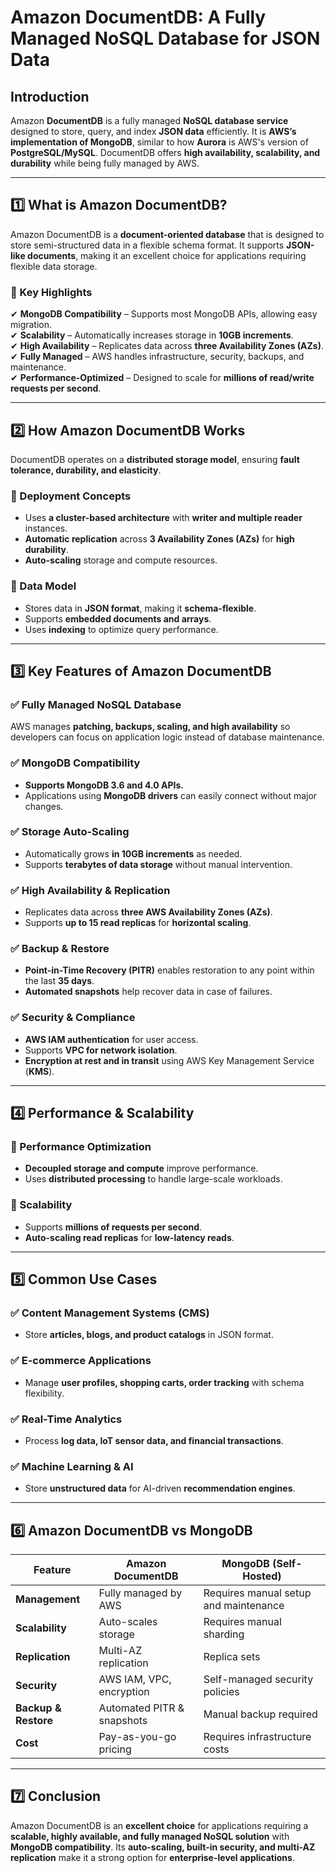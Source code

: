 # **Amazon DocumentDB: A Fully Managed NoSQL Database for JSON Data**

## **Introduction**
Amazon **DocumentDB** is a fully managed **NoSQL database service** designed to store, query, and index **JSON data** efficiently. It is **AWS’s implementation of MongoDB**, similar to how **Aurora** is AWS's version of **PostgreSQL/MySQL**. DocumentDB offers **high availability, scalability, and durability** while being fully managed by AWS.

---

## **1️⃣ What is Amazon DocumentDB?**
Amazon DocumentDB is a **document-oriented database** that is designed to store semi-structured data in a flexible schema format. It supports **JSON-like documents**, making it an excellent choice for applications requiring flexible data storage.

### **🔹 Key Highlights**
✔ **MongoDB Compatibility** – Supports most MongoDB APIs, allowing easy migration.  
✔ **Scalability** – Automatically increases storage in **10GB increments**.  
✔ **High Availability** – Replicates data across **three Availability Zones (AZs)**.  
✔ **Fully Managed** – AWS handles infrastructure, security, backups, and maintenance.  
✔ **Performance-Optimized** – Designed to scale for **millions of read/write requests per second**.

---

## **2️⃣ How Amazon DocumentDB Works**
DocumentDB operates on a **distributed storage model**, ensuring **fault tolerance, durability, and elasticity**.

### **🔹 Deployment Concepts**
- Uses **a cluster-based architecture** with **writer and multiple reader** instances.
- **Automatic replication** across **3 Availability Zones (AZs)** for **high durability**.
- **Auto-scaling** storage and compute resources.

### **🔹 Data Model**
- Stores data in **JSON format**, making it **schema-flexible**.
- Supports **embedded documents and arrays**.
- Uses **indexing** to optimize query performance.

---

## **3️⃣ Key Features of Amazon DocumentDB**
### **✅ Fully Managed NoSQL Database**
AWS manages **patching, backups, scaling, and high availability** so developers can focus on application logic instead of database maintenance.

### **✅ MongoDB Compatibility**
- **Supports MongoDB 3.6 and 4.0 APIs.**
- Applications using **MongoDB drivers** can easily connect without major changes.

### **✅ Storage Auto-Scaling**
- Automatically grows **in 10GB increments** as needed.
- Supports **terabytes of data storage** without manual intervention.

### **✅ High Availability & Replication**
- Replicates data across **three AWS Availability Zones (AZs)**.
- Supports **up to 15 read replicas** for **horizontal scaling**.

### **✅ Backup & Restore**
- **Point-in-Time Recovery (PITR)** enables restoration to any point within the last **35 days**.
- **Automated snapshots** help recover data in case of failures.

### **✅ Security & Compliance**
- **AWS IAM authentication** for user access.
- Supports **VPC for network isolation**.
- **Encryption at rest and in transit** using AWS Key Management Service (**KMS**).

---

## **4️⃣ Performance & Scalability**
### **🔹 Performance Optimization**
- **Decoupled storage and compute** improve performance.
- Uses **distributed processing** to handle large-scale workloads.

### **🔹 Scalability**
- Supports **millions of requests per second**.
- **Auto-scaling read replicas** for **low-latency reads**.

---

## **5️⃣ Common Use Cases**
### ✅ **Content Management Systems (CMS)**
- Store **articles, blogs, and product catalogs** in JSON format.

### ✅ **E-commerce Applications**
- Manage **user profiles, shopping carts, order tracking** with schema flexibility.

### ✅ **Real-Time Analytics**
- Process **log data, IoT sensor data, and financial transactions**.

### ✅ **Machine Learning & AI**
- Store **unstructured data** for AI-driven **recommendation engines**.

---

## **6️⃣ Amazon DocumentDB vs MongoDB**
| **Feature** | **Amazon DocumentDB** | **MongoDB (Self-Hosted)** |
|------------|----------------------|----------------------|
| **Management** | Fully managed by AWS | Requires manual setup and maintenance |
| **Scalability** | Auto-scales storage | Requires manual sharding |
| **Replication** | Multi-AZ replication | Replica sets |
| **Security** | AWS IAM, VPC, encryption | Self-managed security policies |
| **Backup & Restore** | Automated PITR & snapshots | Manual backup required |
| **Cost** | Pay-as-you-go pricing | Requires infrastructure costs |

---

## **7️⃣ Conclusion**
Amazon DocumentDB is an **excellent choice** for applications requiring a **scalable, highly available, and fully managed NoSQL solution** with **MongoDB compatibility**. Its **auto-scaling, built-in security, and multi-AZ replication** make it a strong option for **enterprise-level applications**.

